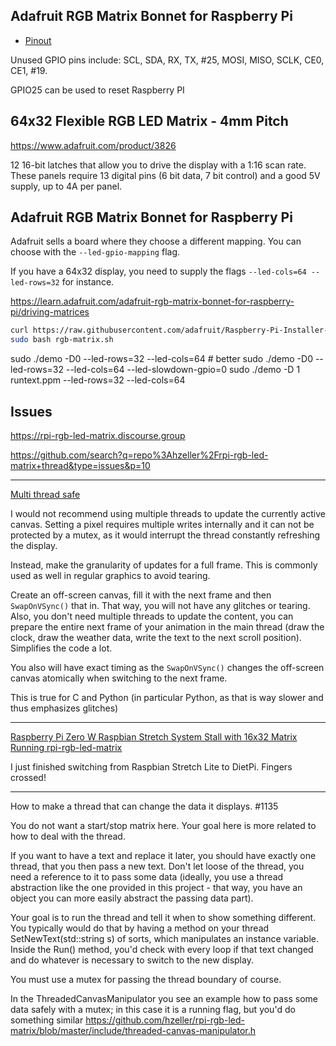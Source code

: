 ##  Adafruit RGB Matrix Bonnet for Raspberry Pi 

- [Pinout](https://learn.adafruit.com/adafruit-rgb-matrix-bonnet-for-raspberry-pi/pinouts)

Unused GPIO pins include: SCL, SDA, RX, TX, #25, MOSI, MISO, SCLK, CE0, CE1, #19.

GPIO25 can be used to reset Raspberry PI


## 64x32 Flexible RGB LED Matrix - 4mm Pitch

https://www.adafruit.com/product/3826

12 16-bit latches that allow you to drive the display with a 1:16 scan rate.
These panels require 13 digital pins (6 bit data, 7 bit control) and a good 5V supply, up to 4A per panel.


##  Adafruit RGB Matrix Bonnet for Raspberry Pi

Adafruit sells a board where they choose a different mapping. You can choose with the `--led-gpio-mapping` flag.

If you have a 64x32 display, you need to supply the flags `--led-cols=64 --led-rows=32` for instance.




https://learn.adafruit.com/adafruit-rgb-matrix-bonnet-for-raspberry-pi/driving-matrices

```bash
curl https://raw.githubusercontent.com/adafruit/Raspberry-Pi-Installer-Scripts/main/rgb-matrix.sh >rgb-matrix.sh
sudo bash rgb-matrix.sh
```

sudo ./demo -D0 --led-rows=32 --led-cols=64 # better
sudo ./demo -D0 --led-rows=32 --led-cols=64 --led-slowdown-gpio=0
sudo ./demo -D 1 runtext.ppm --led-rows=32 --led-cols=64

## Issues

https://rpi-rgb-led-matrix.discourse.group

https://github.com/search?q=repo%3Ahzeller%2Frpi-rgb-led-matrix+thread&type=issues&p=10

---
[Multi thread safe](https://github.com/hzeller/rpi-rgb-led-matrix/issues/1494#issuecomment-1368440225)

I would not recommend using multiple threads to update the currently active canvas. Setting a pixel requires multiple writes internally and it can not be protected by a mutex, as it would interrupt the thread constantly refreshing the display.

Instead, make the granularity of updates for a full frame. This is commonly used as well in regular graphics to avoid tearing.

Create an off-screen canvas, fill it with the next frame and then `SwapOnVSync()` that in. That way, you will not have any glitches or tearing. Also, you don't need multiple threads to update the content, you can prepare the entire next frame of your animation in the main thread (draw the clock, draw the weather data, write the text to the next scroll position). Simplifies the code a lot.

You also will have exact timing as the `SwapOnVSync()` changes the off-screen canvas atomically when switching to the next frame.

This is true for C and Python (in particular Python, as that is way slower and thus emphasizes glitches)

---

[Raspberry Pi Zero W Raspbian Stretch System Stall with 16x32 Matrix Running rpi-rgb-led-matrix](https://github.com/hzeller/rpi-rgb-led-matrix/issues/1210)

I just finished switching from Raspbian Stretch Lite to DietPi. Fingers crossed!

---

How to make a thread that can change the data it displays. #1135

You do not want a start/stop matrix here. Your goal here is more related to how to deal with the thread.

If you want to have a text and replace it later, you should have exactly one thread, that you then pass a new text. Don't let loose of the thread, you need a reference to it to pass some data (ideally, you use a thread abstraction like the one provided in this project - that way, you have an object you can more easily abstract the passing data part).

Your goal is to run the thread and tell it when to show something different. You typically would do that by having a method on your thread SetNewText(std::string s) of sorts, which manipulates an instance variable. Inside the Run() method, you'd check with every loop if that text changed and do whatever is necessary to switch to the new display.

You must use a mutex for passing the thread boundary of course.

In the ThreadedCanvasManipulator you see an example how to pass some data safely with a mutex; in this case it is a running flag, but you'd do something similar
https://github.com/hzeller/rpi-rgb-led-matrix/blob/master/include/threaded-canvas-manipulator.h